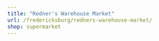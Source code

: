 ```yaml
---
title: "Redner's Warehouse Market"
url: /fredericksburg/redners-warehouse-market/
shop: supermarket
---
```

